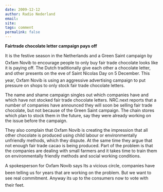 ```yaml
---
date: 2009-12-12
author: Radio Nederland
email: 
site: 
tags: comment
permalink: false
---
```


<p>
<b>Fairtrade chocolate letter campaign pays off</b>

</p><p>
It is the festive season in the Netherlands and a Green Saint campaign by Oxfam Novib to encourage people to only buy fair trade chocolate looks like it is paying off. The Dutch traditionally give each other a chocolate letter, and other presents on the eve of Saint Nicolas Day on  5 December. This year, Oxfam Novib is using an aggressive advertising campaign to put pressure on shops to only stock fair trade chocolate letters.

 </p><p>


The name and shame campaign singles out which companies have and which have not stocked fair trade chocolate letters. NRC.next reports that a number of companies have announced they will soon be selling fair trade chocolate, but not because of the Green Saint campaign. The chain stores which plan to stock them in the future, say they were already working on the issue before the campaign.

 
</p><p>

They also complain that Oxfam Novib is creating the impression that all other chocolate is produced using child labour or environmentally unfriendly methods, which they dispute. At the same time they argue that not enough fair trade cacao is being produced. Part of the problem is that the companies are dealing with small farmers and it takes time to train them on environmentally friendly methods and social working conditions.
</p>

A spokesperson for Oxfam Novib says Its a vicious circle, companies have been telling us for years that are working on the problem. But we want to see real commitment. Anyway its up to the consumers now to vote with their feet.